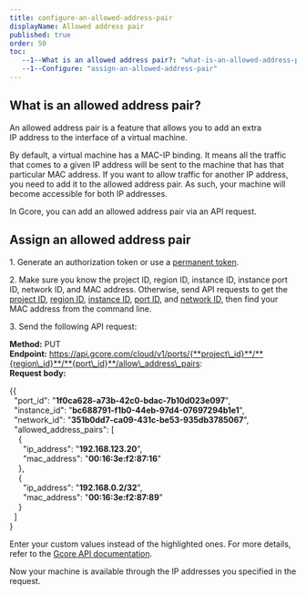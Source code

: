 ```yaml
---
title: configure-an-allowed-address-pair
displayName: Allowed address pair
published: true
order: 50
toc:
   --1--What is an allowed address pair?: "what-is-an-allowed-address-pair"
   --1--Configure: "assign-an-allowed-address-pair"
---
```

  

What is an allowed address pair?
--------------------------------

An allowed address pair is a feature that allows you to add an extra IP address to the interface of a virtual machine.

By default, a virtual machine has a MAC-IP binding. It means all the traffic that comes to a given IP address will be sent to the machine that has that particular MAC address. If you want to allow traffic for another IP address, you need to add it to the allowed address pair. As such, your machine will become accessible for both IP addresses.

In Gcore, you can add an allowed address pair via an API request.

Assign an allowed address pair
------------------------------

1. Generate an authorization token or use a [permanent token](https://gcore.com/support/articles/360018625617/).

2. Make sure you know the project ID, region ID, instance ID, instance port ID, network ID, and MAC address. Otherwise, send API requests to get the [project ID](https://apidocs.gcore.com/cloud), [region ID](https://apidocs.gcore.com/cloud), [instance ID](https://apidocs.gcore.com/cloud), [port ID](https://apidocs.gcore.com/cloud), and [network ID,](https://apidocs.gcore.com/cloud) then find your MAC address from the command line.

3. Send the following API request:

**Method:** PUT  
**Endpoint:** https://api.gcore.com/cloud/v1/ports/{**project\_id}**/**{region\_id}**/**{port\_id}**/allow\_address\_pairs:  
**Request body:**

{{   
  "port\_id": "**1f0ca628-a73b-42c0-bdac-7b10d023e097**",   
  "instance\_id": "**bc688791-f1b0-44eb-97d4-07697294b1e1**",   
  "network\_id": "**351b0dd7-ca09-431c-be53-935db3785067**",   
  "allowed\_address\_pairs": \[   
    {   
      "ip\_address": "**192.168.123.20**",   
      "mac\_address": "**00:16:3e:f2:87:16**"   
    },	   
    {   
      "ip\_address": "**192.168.0.2/32**",   
      "mac\_address": "**00:16:3e:f2:87:89**"   
    }   
  \]   
} 

Enter your custom values instead of the highlighted ones. For more details, refer to the [Gcore API documentation](https://apidocs.gcore.com/cloud).

Now your machine is available through the IP addresses you specified in the request.